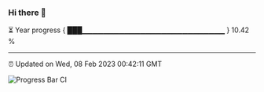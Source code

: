 ### Hi there 👋

⏳ Year progress { ███▁▁▁▁▁▁▁▁▁▁▁▁▁▁▁▁▁▁▁▁▁▁▁▁▁▁▁ } 10.42 %

---

⏰ Updated on Wed, 08 Feb 2023 00:42:11 GMT

![Progress Bar CI](https://github.com/Shyam-Makwana/GitHub-Actions-Demo/workflows/Progress%20Bar%20CI/badge.svg)
